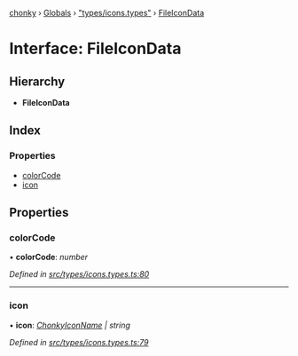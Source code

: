 [chonky](../README.md) › [Globals](../globals.md) › ["types/icons.types"](../modules/_types_icons_types_.md) › [FileIconData](_types_icons_types_.fileicondata.md)

# Interface: FileIconData

## Hierarchy

* **FileIconData**

## Index

### Properties

* [colorCode](_types_icons_types_.fileicondata.md#colorcode)
* [icon](_types_icons_types_.fileicondata.md#icon)

## Properties

###  colorCode

• **colorCode**: *number*

*Defined in [src/types/icons.types.ts:80](https://github.com/TimboKZ/Chonky/blob/8056a68/src/types/icons.types.ts#L80)*

___

###  icon

• **icon**: *[ChonkyIconName](../enums/_types_icons_types_.chonkyiconname.md) | string*

*Defined in [src/types/icons.types.ts:79](https://github.com/TimboKZ/Chonky/blob/8056a68/src/types/icons.types.ts#L79)*
